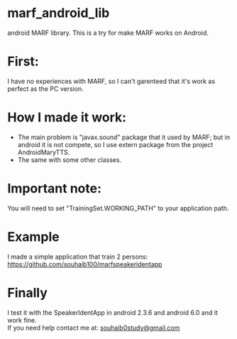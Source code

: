 # marf_android_lib
android MARF library.
This is a try for make MARF works on Android.

# First: 
I have no experiences with MARF, so I can't garenteed that it's work as perfect as the PC version.

# How I made it work:
<ul>
  <li>The main problem is "javax.sound" package that it used by MARF; but in android it is not compete, so I use extern package from the project AndroidMaryTTS.</li>
  <li>The same with some other classes.</li>
</ul>

# Important note:
You will need to set "TrainingSet.WORKING_PATH" to your application path.
<br>
# Example
I made a simple application that train 2 persons:<br>
https://github.com/souhaib100/marfspeakeridentapp
<br>
# Finally 
I test it with the SpeakerIdentApp in android 2.3.6 and android 6.0 and it work fine. 
<br>If you need help contact me at: souhaib0study@gmail.com

